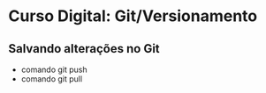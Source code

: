 # Curso Digital: Git/Versionamento

## Salvando alterações no Git
* comando git push
* comando git pull
